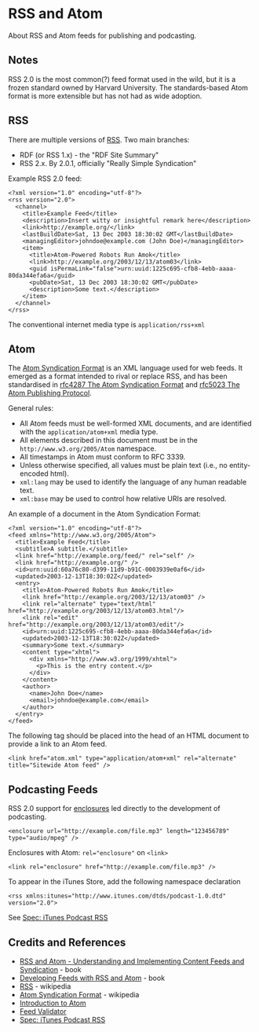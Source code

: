 # RSS and Atom

About RSS and Atom feeds for publishing and podcasting.

## Notes

RSS 2.0 is the most common(?) feed format used in the wild, but it is a frozen standard owned by Harvard University.
The standards-based Atom format is more extensible but has not had as wide adoption.

## RSS

There are multiple versions of [RSS](https://en.wikipedia.org/wiki/RSS). Two main branches:

* RDF (or RSS 1.x) - the "RDF Site Summary"
* RSS 2.x. By 2.0.1, officially "Really Simple Syndication"

Example RSS 2.0 feed:

```
<?xml version="1.0" encoding="utf-8"?>
<rss version="2.0">
  <channel>
    <title>Example Feed</title>
    <description>Insert witty or insightful remark here</description>
    <link>http://example.org/</link>
    <lastBuildDate>Sat, 13 Dec 2003 18:30:02 GMT</lastBuildDate>
    <managingEditor>johndoe@example.com (John Doe)</managingEditor>
    <item>
      <title>Atom-Powered Robots Run Amok</title>
      <link>http://example.org/2003/12/13/atom03</link>
      <guid isPermaLink="false">urn:uuid:1225c695-cfb8-4ebb-aaaa-80da344efa6a</guid>
      <pubDate>Sat, 13 Dec 2003 18:30:02 GMT</pubDate>
      <description>Some text.</description>
    </item>
  </channel>
</rss>
```

The conventional internet media type is `application/rss+xml`

## Atom

The [Atom Syndication Format](https://en.wikipedia.org/wiki/Atom_(Web_standard)) is an XML language used for web feeds.
It emerged as a format intended to rival or replace RSS,
and has been standardised in [rfc4287 The Atom Syndication Format](https://tools.ietf.org/html/rfc4287)
and [rfc5023 The Atom Publishing Protocol](https://tools.ietf.org/html/rfc5023).

General rules:

* All Atom feeds must be well-formed XML documents, and are identified with the `application/atom+xml` media type.
* All elements described in this document must be in the `http://www.w3.org/2005/Atom` namespace.
* All timestamps in Atom must conform to RFC 3339.
* Unless otherwise specified, all values must be plain text (i.e., no entity-encoded html).
* `xml:lang` may be used to identify the language of any human readable text.
* `xml:base` may be used to control how relative URIs are resolved.

An example of a document in the Atom Syndication Format:

```
<?xml version="1.0" encoding="utf-8"?>
<feed xmlns="http://www.w3.org/2005/Atom">
  <title>Example Feed</title>
  <subtitle>A subtitle.</subtitle>
  <link href="http://example.org/feed/" rel="self" />
  <link href="http://example.org/" />
  <id>urn:uuid:60a76c80-d399-11d9-b91C-0003939e0af6</id>
  <updated>2003-12-13T18:30:02Z</updated>
  <entry>
    <title>Atom-Powered Robots Run Amok</title>
    <link href="http://example.org/2003/12/13/atom03" />
    <link rel="alternate" type="text/html" href="http://example.org/2003/12/13/atom03.html"/>
    <link rel="edit" href="http://example.org/2003/12/13/atom03/edit"/>
    <id>urn:uuid:1225c695-cfb8-4ebb-aaaa-80da344efa6a</id>
    <updated>2003-12-13T18:30:02Z</updated>
    <summary>Some text.</summary>
    <content type="xhtml">
      <div xmlns="http://www.w3.org/1999/xhtml">
        <p>This is the entry content.</p>
      </div>
    </content>
    <author>
      <name>John Doe</name>
      <email>johndoe@example.com</email>
    </author>
  </entry>
</feed>
```

The following tag should be placed into the head of an HTML document to provide a link to an Atom feed.

```
<link href="atom.xml" type="application/atom+xml" rel="alternate" title="Sitewide Atom feed" />
```

## Podcasting Feeds

RSS 2.0 support for [enclosures](https://en.wikipedia.org/wiki/RSS_enclosure) led directly to the development of podcasting.

```
<enclosure url="http://example.com/file.mp3" length="123456789" type="audio/mpeg" />
```

Enclosures with Atom: `rel="enclosure"` on `<link>`

```
<link rel="enclosure" href="http://example.com/file.mp3" />
```

To appear in the iTunes Store, add the following namespace declaration

```
<rss xmlns:itunes="http://www.itunes.com/dtds/podcast-1.0.dtd" version="2.0">
```

See [Spec: iTunes Podcast RSS](https://github.com/simplepie/simplepie-ng/wiki/Spec:-iTunes-Podcast-RSS)


## Credits and References

* [RSS and Atom - Understanding and Implementing Content Feeds and Syndication](https://www.goodreads.com/book/show/926313.Rss_and_Atom) - book
* [Developing Feeds with RSS and Atom](https://www.goodreads.com/book/show/926310.Developing_Feeds_with_Rss_and_Atom) - book
* [RSS](https://en.wikipedia.org/wiki/RSS) - wikipedia
* [Atom Syndication Format](https://en.wikipedia.org/wiki/Atom_(Web_standard)) - wikipedia
* [Introduction to Atom](https://validator.w3.org/feed/docs/atom.html)
* [Feed Validator](https://validator.w3.org)
* [Spec: iTunes Podcast RSS](https://github.com/simplepie/simplepie-ng/wiki/Spec:-iTunes-Podcast-RSS)
